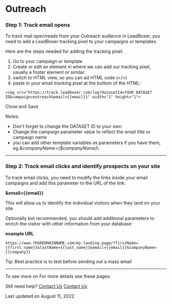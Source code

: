 # Outreach

### Step 1: Track email opens

To track mail open/reads from your Outreach audience in LeadBoxer, you need to add a LeadBoxer tracking pixel to your campaigns or templates.&#x20;

Here are the steps needed for adding the tracking pixel:

1. Go to your campaign or template
2. Create or edit an element in where we can add our tracking pixel, usually a footer element or similar.
3. switch to HTML view, so you can ad HTML code (\</>)
4. paste in your email tracking pixel at the bottom of the HTML:

```
<img src="https://track.leadboxer.com/log?datasetId=YOUR DATASET ID&campaign=outreach&email={{email}}" width="1" height="1">
```

Close and Save

Notes:

* Don't forget to change the DATASET ID to your own
* Change the campaign parameter value to reflect the email title or campaign name&#x20;
* you can add other template variables as parameters if you have them, eg _\&companyName={$companyName}_\


***

### Step 2: Track email clicks and identify prospects on your site

To track email clicks, you need to modify the links inside your email campaigns and add this parameter to the URL of the link:

**\&email=\{{email\}}**

This will allow us to identify the individual visitors when they land on your site.

Optionally but recommended, you should add additional parameters to enrich the visitor with other information from your database:

**example URL**

```
https://www.YOURDOMAINNAME.com/my-landing-page/?firstName={{first_name}}&lastName={{last_name}}&email={{email}}&companyName={{company}}
```

Tip: Best practice is to test before sending out a mass email

***

To see more on For more details see these pages:

Still need help? [Contact Us](broken-reference) [Contact Us](broken-reference)

Last updated on August 11, 2022

